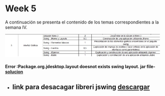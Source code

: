# Week 5
A continuación se presenta el contenido de los temas correspondientes a la semana IV. 

![](https://github.com/crodrigr/mintic_ciclo_2/blob/main/recursos/img/contenido_semana_5.jpg)

#### Error :Package.org.jdesktop.layout doesnot exists swing layout. jar file- [solucion](https://www.youtube.com/watch?v=IhTBNlzop6s)


- ## link para desacagar libreri jswing [descargar](https://jar-download.com/artifacts/net.java.dev.swing-layout/swing-layout/1.0.2/source-code)






